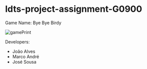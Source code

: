 # ldts-project-assignment-G0900


Game Name: Bye Bye Birdy

![gamePrint](https://user-images.githubusercontent.com/72521279/148536911-b868826c-eb85-4d5a-99ff-9d2e1cad2d74.png)

Developers: 
- João Alves
- Marco André
- José Sousa
